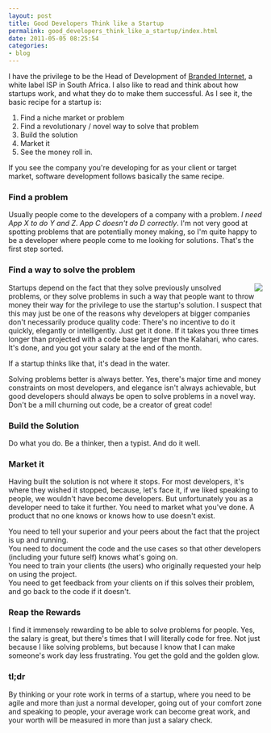 ```yaml
---
layout: post
title: Good Developers Think like a Startup
permalink: good_developers_think_like_a_startup/index.html
date: 2011-05-05 08:25:54
categories:
- blog
---
```


I have the privilege to be the Head of Development of [Branded Internet][1], a white label ISP in South Africa. I also like to read and think about how startups work, and what they do to make them successful. As I see it, the basic recipe  for a startup is:

1. Find a niche market or problem
2. Find a revolutionary / novel way to solve that problem
3. Build the solution
4. Market it
5. See the money roll in.

If you see the company you're developing for as your client or target market, software development follows basically the same recipe.<!--break-->

### Find a problem

Usually people come to the developers of a company with a problem. *I need App X to do Y and Z*. *App C doesn't do D correctly*. I'm not very good at spotting problems that are potentially money making, so I'm quite happy to be a developer where people come to me looking for solutions. That's the first step sorted.

### Find a way to solve the problem

<img src="http://lorempixum.com/200/300/abstract/" style="float: right;">

Startups depend on the fact that they solve previously unsolved problems, or they solve problems in such a way that people want to throw money their way for the privilege to use the startup's solution. I suspect that this may just be one of the reasons why developers at bigger companies don't necessarily produce quality code: There's no incentive to do it quickly, elegantly or intelligently. Just get it done. If it takes you three times longer than projected with a code base larger than the Kalahari, who cares. It's done, and you got your salary at the end of the month.

If a startup thinks like that, it's dead in the water.

Solving problems better is always better. Yes, there's major time and money constraints on most developers, and elegance isn't always achievable, but good developers should always be open to solve problems in a novel way. Don't be a mill churning out code, be a creator of great code!

### Build the Solution

Do what you do. Be a thinker, then a typist. And do it well.

### Market it

Having built the solution is not where it stops. For most developers, it's where they wished it stopped, because, let's face it, if we liked speaking to people, we wouldn't have become developers. But unfortunately you as a developer need to take it further. You need to market what you've done. A product that no one knows or knows how to use doesn't exist.

You need to tell your superior and your peers about the fact that the project is up and running.  
You need to document the code and the use cases so that other developers (including your future self) knows what's going on.  
You need to train your clients (the users) who originally requested your help on using the project.   
You need to get feedback from your clients on if this solves their problem, and go back to the code if it doesn't.

### Reap the Rewards

I find it immensely rewarding to be able to solve problems for people. Yes, the salary is great, but there's times that I will literally code for free. Not just because I like solving problems, but because I know that I can make someone's work day less frustrating. You get the gold and the golden glow.

### tl;dr

By thinking or your rote work in terms of a startup, where you need to be agile and more than just a normal developer, going out of your comfort zone and speaking to people, your average work can become great work, and your worth will be measured in more than just a salary check.

  [1]: http://www.brandedinternet.co.za
